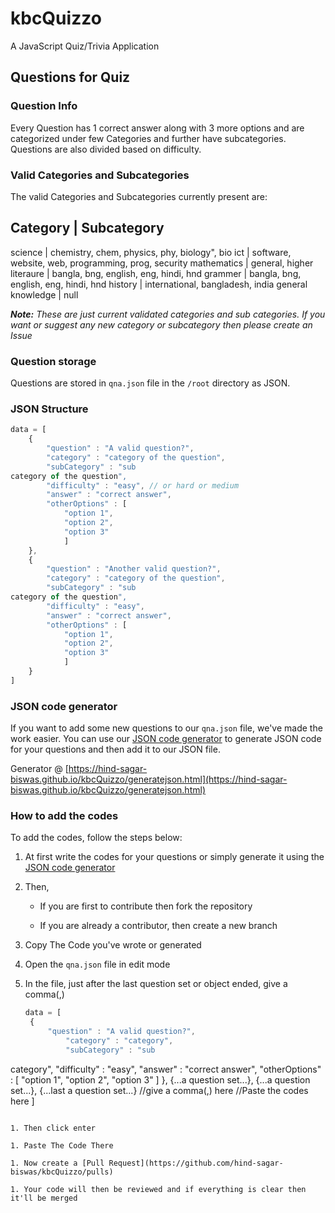 # kbcQuizzo
A JavaScript Quiz/Trivia Application

## Questions for Quiz

### Question Info

Every Question has 1 correct answer along with 3 more options and are categorized under few Categories and further have subcategories. Questions are also divided based on difficulty.

### Valid Categories and Subcategories

The valid Categories and Subcategories currently present are:

Category | Subcategory
-----------------------
science | chemistry, chem, physics, phy, biology", bio
ict | software, website, web, programming, prog, security
mathematics | general, higher
literaure | bangla, bng, english, eng, hindi, hnd
grammer | bangla, bng, english, eng, hindi, hnd
history | international, bangladesh, india
general knowledge | null

_**Note:** These are just current validated categories and sub categories. If you want or suggest any new category or subcategory then please create an Issue_

### Question storage

Questions are stored in `qna.json` file in the `/root` directory as JSON.

### JSON Structure

```javascript
data = [
	{
		"question" : "A valid question?",
		"category" : "category of the question",
		"subCategory" : "sub
category of the question",
		"difficulty" : "easy", // or hard or medium
		"answer" : "correct answer",
		"otherOptions" : [
			"option 1",
			"option 2",
			"option 3"
			]
	},
	{
		"question" : "Another valid question?",
		"category" : "category of the question",
		"subCategory" : "sub
category of the question",
		"difficulty" : "easy",
		"answer" : "correct answer",
		"otherOptions" : [
			"option 1",
			"option 2",
			"option 3"
			]
	}
]
```

### JSON code generator

If you want to add some new questions to our `qna.json` file, we've made the work easier.
You can use our [JSON code generator](https://hind-sagar-biswas.github.io/kbcQuizzo/generatejson.html) to generate JSON code for your questions and then add it to our JSON file.

Generator @ [https://hind-sagar-biswas.github.io/kbcQuizzo/generatejson.html](https://hind-sagar-biswas.github.io/kbcQuizzo/generatejson.html)

### How to add the codes

To add the codes, follow the steps below:

1. At first write the codes for your questions or simply generate it using the [JSON code generator](https://hind-sagar-biswas.github.io/kbcQuizzo/generatejson.html)

1. Then,

   * If you are first to contribute then fork the repository
   
   * If you are already a contributor, then create a new branch

1. Copy The Code you've wrote or generated

1. Open the `qna.json` file in edit mode

1. In the file, just after the last question set or object ended, give a comma(,)
   
   ```javascript
   data = [
   	{
   		"question" : "A valid question?",
			"category" : "category",
			"subCategory" : "sub
category",
			"difficulty" : "easy",
			"answer" : "correct answer",
     "otherOptions" : [
   			"option 1",
   			"option 2",
   			"option 3"
   			]
   	},
   	{...a question set...},
   	{...a question set...},
   	{...last a question set...} //give a comma(,) here
   //Paste the codes here
   ]
   ```

1. Then click enter

1. Paste The Code There

1. Now create a [Pull Request](https://github.com/hind-sagar-biswas/kbcQuizzo/pulls)

1. Your code will then be reviewed and if everything is clear then it'll be merged
